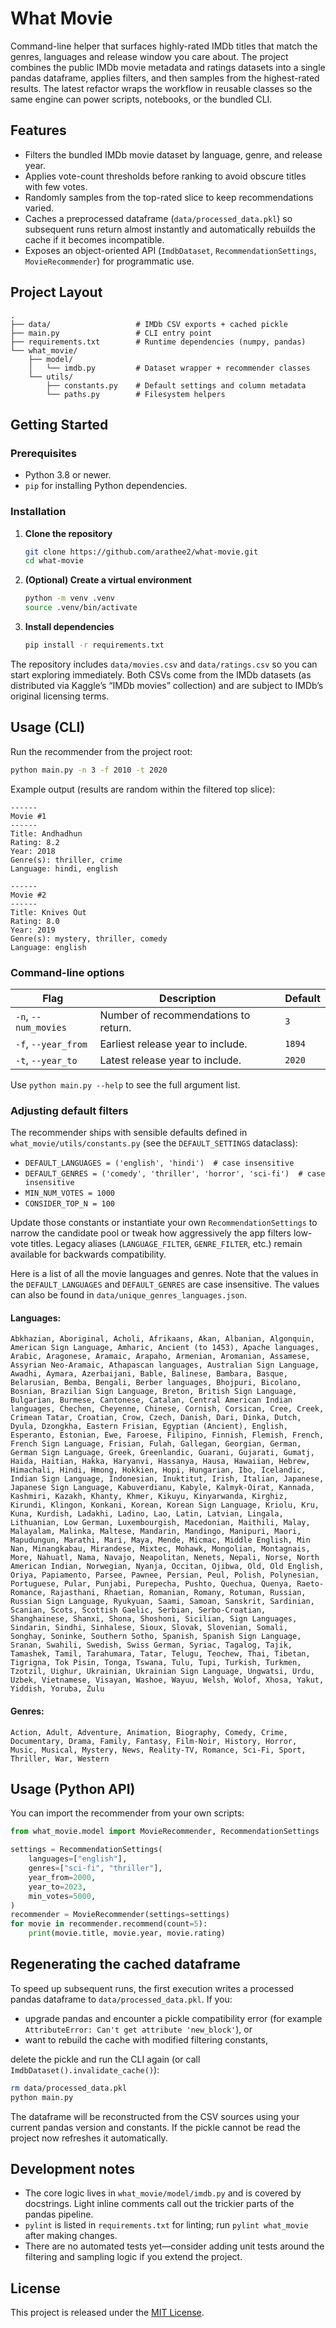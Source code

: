 # What Movie

Command-line helper that surfaces highly-rated IMDb titles that match the genres, languages and release window you care about. The project combines the public IMDb movie metadata and ratings datasets into a single pandas dataframe, applies filters, and then samples from the highest-rated results. The latest refactor wraps the workflow in reusable classes so the same engine can power scripts, notebooks, or the bundled CLI.

## Features
- Filters the bundled IMDb movie dataset by language, genre, and release year.
- Applies vote-count thresholds before ranking to avoid obscure titles with few votes.
- Randomly samples from the top-rated slice to keep recommendations varied.
- Caches a preprocessed dataframe (`data/processed_data.pkl`) so subsequent runs return almost instantly and automatically rebuilds the cache if it becomes incompatible.
- Exposes an object-oriented API (`ImdbDataset`, `RecommendationSettings`, `MovieRecommender`) for programmatic use.

## Project Layout
```
.
├── data/                   # IMDb CSV exports + cached pickle
├── main.py                 # CLI entry point
├── requirements.txt        # Runtime dependencies (numpy, pandas)
└── what_movie/
    ├── model/
    │   └── imdb.py         # Dataset wrapper + recommender classes
    └── utils/
        ├── constants.py    # Default settings and column metadata
        └── paths.py        # Filesystem helpers
```

## Getting Started

### Prerequisites
- Python 3.8 or newer.
- `pip` for installing Python dependencies.

### Installation
1. **Clone the repository**
   ```bash
   git clone https://github.com/arathee2/what-movie.git
   cd what-movie
   ```
2. **(Optional) Create a virtual environment**
   ```bash
   python -m venv .venv
   source .venv/bin/activate
   ```
3. **Install dependencies**
   ```bash
   pip install -r requirements.txt
   ```

The repository includes `data/movies.csv` and `data/ratings.csv` so you can start exploring immediately. Both CSVs come from the IMDb datasets (as distributed via Kaggle’s “IMDb movies” collection) and are subject to IMDb’s original licensing terms.

## Usage (CLI)

Run the recommender from the project root:

```bash
python main.py -n 3 -f 2010 -t 2020
```

Example output (results are random within the filtered top slice):

```
------
Movie #1
------
Title: Andhadhun
Rating: 8.2
Year: 2018
Genre(s): thriller, crime
Language: hindi, english

------
Movie #2
------
Title: Knives Out
Rating: 8.0
Year: 2019
Genre(s): mystery, thriller, comedy
Language: english
```

### Command-line options
| Flag | Description | Default |
| --- | --- | --- |
| `-n`, `--num_movies` | Number of recommendations to return. | `3` |
| `-f`, `--year_from` | Earliest release year to include. | `1894` |
| `-t`, `--year_to` | Latest release year to include. | `2020` |

Use `python main.py --help` to see the full argument list.

### Adjusting default filters
The recommender ships with sensible defaults defined in `what_movie/utils/constants.py` (see the `DEFAULT_SETTINGS` dataclass):
- `DEFAULT_LANGUAGES = ('english', 'hindi')  # case insensitive`
- `DEFAULT_GENRES = ('comedy', 'thriller', 'horror', 'sci-fi')  # case insensitive`
- `MIN_NUM_VOTES = 1000`
- `CONSIDER_TOP_N = 100`

Update those constants or instantiate your own `RecommendationSettings` to narrow the candidate pool or tweak how aggressively the app filters low-vote titles. Legacy aliases (`LANGUAGE_FILTER`, `GENRE_FILTER`, etc.) remain available for backwards compatibility.

Here is a list of all the movie languages and genres. Note that the values in the `DEFAULT_LANGUAGES` and `DEFAULT_GENRES` are case insensitive. The values can also be found in `data/unique_genres_languages.json`.

#### Languages:
```
Abkhazian, Aboriginal, Acholi, Afrikaans, Akan, Albanian, Algonquin, American Sign Language, Amharic, Ancient (to 1453), Apache languages, Arabic, Aragonese, Aramaic, Arapaho, Armenian, Aromanian, Assamese, Assyrian Neo-Aramaic, Athapascan languages, Australian Sign Language, Awadhi, Aymara, Azerbaijani, Bable, Balinese, Bambara, Basque, Belarusian, Bemba, Bengali, Berber languages, Bhojpuri, Bicolano, Bosnian, Brazilian Sign Language, Breton, British Sign Language, Bulgarian, Burmese, Cantonese, Catalan, Central American Indian languages, Chechen, Cheyenne, Chinese, Cornish, Corsican, Cree, Creek, Crimean Tatar, Croatian, Crow, Czech, Danish, Dari, Dinka, Dutch, Dyula, Dzongkha, Eastern Frisian, Egyptian (Ancient), English, Esperanto, Estonian, Ewe, Faroese, Filipino, Finnish, Flemish, French, French Sign Language, Frisian, Fulah, Gallegan, Georgian, German, German Sign Language, Greek, Greenlandic, Guarani, Gujarati, Gumatj, Haida, Haitian, Hakka, Haryanvi, Hassanya, Hausa, Hawaiian, Hebrew, Himachali, Hindi, Hmong, Hokkien, Hopi, Hungarian, Ibo, Icelandic, Indian Sign Language, Indonesian, Inuktitut, Irish, Italian, Japanese, Japanese Sign Language, Kabuverdianu, Kabyle, Kalmyk-Oirat, Kannada, Kashmiri, Kazakh, Khanty, Khmer, Kikuyu, Kinyarwanda, Kirghiz, Kirundi, Klingon, Konkani, Korean, Korean Sign Language, Kriolu, Kru, Kuna, Kurdish, Ladakhi, Ladino, Lao, Latin, Latvian, Lingala, Lithuanian, Low German, Luxembourgish, Macedonian, Maithili, Malay, Malayalam, Malinka, Maltese, Mandarin, Mandingo, Manipuri, Maori, Mapudungun, Marathi, Mari, Maya, Mende, Micmac, Middle English, Min Nan, Minangkabau, Mirandese, Mixtec, Mohawk, Mongolian, Montagnais, More, Nahuatl, Nama, Navajo, Neapolitan, Nenets, Nepali, Norse, North American Indian, Norwegian, Nyanja, Occitan, Ojibwa, Old, Old English, Oriya, Papiamento, Parsee, Pawnee, Persian, Peul, Polish, Polynesian, Portuguese, Pular, Punjabi, Purepecha, Pushto, Quechua, Quenya, Raeto-Romance, Rajasthani, Rhaetian, Romanian, Romany, Rotuman, Russian, Russian Sign Language, Ryukyuan, Saami, Samoan, Sanskrit, Sardinian, Scanian, Scots, Scottish Gaelic, Serbian, Serbo-Croatian, Shanghainese, Shanxi, Shona, Shoshoni, Sicilian, Sign Languages, Sindarin, Sindhi, Sinhalese, Sioux, Slovak, Slovenian, Somali, Songhay, Soninke, Southern Sotho, Spanish, Spanish Sign Language, Sranan, Swahili, Swedish, Swiss German, Syriac, Tagalog, Tajik, Tamashek, Tamil, Tarahumara, Tatar, Telugu, Teochew, Thai, Tibetan, Tigrigna, Tok Pisin, Tonga, Tswana, Tulu, Tupi, Turkish, Turkmen, Tzotzil, Uighur, Ukrainian, Ukrainian Sign Language, Ungwatsi, Urdu, Uzbek, Vietnamese, Visayan, Washoe, Wayuu, Welsh, Wolof, Xhosa, Yakut, Yiddish, Yoruba, Zulu
```

#### Genres:
```
Action, Adult, Adventure, Animation, Biography, Comedy, Crime, Documentary, Drama, Family, Fantasy, Film-Noir, History, Horror, Music, Musical, Mystery, News, Reality-TV, Romance, Sci-Fi, Sport, Thriller, War, Western
```

## Usage (Python API)

You can import the recommender from your own scripts:

```python
from what_movie.model import MovieRecommender, RecommendationSettings

settings = RecommendationSettings(
    languages=["english"],
    genres=["sci-fi", "thriller"],
    year_from=2000,
    year_to=2023,
    min_votes=5000,
)
recommender = MovieRecommender(settings=settings)
for movie in recommender.recommend(count=5):
    print(movie.title, movie.year, movie.rating)
```

## Regenerating the cached dataframe

To speed up subsequent runs, the first execution writes a processed pandas dataframe to `data/processed_data.pkl`. If you:
- upgrade pandas and encounter a pickle compatibility error (for example `AttributeError: Can't get attribute 'new_block'`), or
- want to rebuild the cache with modified filtering constants,

delete the pickle and run the CLI again (or call `ImdbDataset().invalidate_cache()`):

```bash
rm data/processed_data.pkl
python main.py
```

The dataframe will be reconstructed from the CSV sources using your current pandas version and constants. If the pickle cannot be read the project now refreshes it automatically.

## Development notes
- The core logic lives in `what_movie/model/imdb.py` and is covered by docstrings. Light inline comments call out the trickier parts of the pandas pipeline.
- `pylint` is listed in `requirements.txt` for linting; run `pylint what_movie` after making changes.
- There are no automated tests yet—consider adding unit tests around the filtering and sampling logic if you extend the project.

## License

This project is released under the [MIT License](LICENSE).
